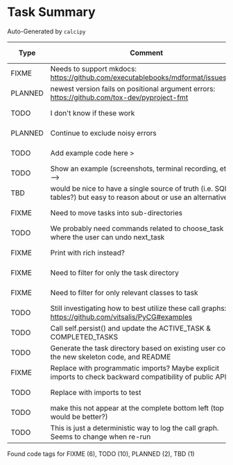 # Task Summary

Auto-Generated by `calcipy`

| Type    | Comment                                                                                                             | Last Edit   | Source File                                                                                                                                                                                         |
|---------|---------------------------------------------------------------------------------------------------------------------|-------------|-----------------------------------------------------------------------------------------------------------------------------------------------------------------------------------------------------|
| FIXME   | Needs to support mkdocs: https://github.com/executablebooks/mdformat/issues/317                                     | 2022-10-14  | [.pre-commit-config.yaml:48](https://github.com/DesignPatternsAdventure/pattern_feedback_tool/blame/d8682bba6b764ceb10b1199d03cfe06591334f98/.pre-commit-config.yaml#L48)                           |
| PLANNED | newest version fails on positional argument errors: https://github.com/tox-dev/pyproject-fmt                        | 2022-10-14  | [.pre-commit-config.yaml:68](https://github.com/DesignPatternsAdventure/pattern_feedback_tool/blame/d8682bba6b764ceb10b1199d03cfe06591334f98/.pre-commit-config.yaml#L68)                           |
| TODO    | I don't know if these work                                                                                          | 2022-10-22  | [.pylintrc:15](https://github.com/DesignPatternsAdventure/pattern_feedback_tool/blame/c571b9332570936987cde686ad8570ed09c0a2da/.pylintrc#L15)                                                       |
| PLANNED | Continue to exclude noisy errors                                                                                    | 2022-10-22  | [.pylintrc:30](https://github.com/DesignPatternsAdventure/pattern_feedback_tool/blame/83fd0cba24bfc69c2c6f8ab0ef91685679f99903/.pylintrc#L29)                                                       |
| TODO    | Add example code here >                                                                                             | 2022-10-14  | [docs/README.md:14](https://github.com/DesignPatternsAdventure/pattern_feedback_tool/blame/d8682bba6b764ceb10b1199d03cfe06591334f98/docs/README.md#L14)                                             |
| TODO    | Show an example (screenshots, terminal recording, etc.) > -->                                                       | 2022-10-14  | [docs/README.md:21](https://github.com/DesignPatternsAdventure/pattern_feedback_tool/blame/d8682bba6b764ceb10b1199d03cfe06591334f98/docs/README.md#L21)                                             |
| TBD     | would be nice to have a single source of truth (i.e. SQLite tables?) but easy to reason about or use an alternative | 2022-10-22  | [docs/diagrams/mvp-wip.md:7](https://github.com/DesignPatternsAdventure/pattern_feedback_tool/blame/efb87739e0dd57f67e1772b0c4932d3b60fafca9/docs/diagrams/mvp-wip.md#L7)                           |
| FIXME   | Need to move tasks into sub-directories                                                                             | 2022-10-24  | [pattern_feedback_tool/doit_tasks.py:17](https://github.com/DesignPatternsAdventure/pattern_feedback_tool/blame/b9865f0dc8d9afcadacbec6df1f9dc2c0ce48bcc/pattern_feedback_tool/doit_tasks.py#L17)   |
| TODO    | We probably need commands related to choose_task where the user can undo next_task                                  | 2022-10-24  | [pattern_feedback_tool/doit_tasks.py:49](https://github.com/DesignPatternsAdventure/pattern_feedback_tool/blame/f3aa892e043a55543d51e2e26cffd4b3b8af7510/pattern_feedback_tool/doit_tasks.py#L48)   |
| FIXME   | Print with rich instead?                                                                                            | 2022-10-24  | [pattern_feedback_tool/doit_tasks.py:97](https://github.com/DesignPatternsAdventure/pattern_feedback_tool/blame/f3aa892e043a55543d51e2e26cffd4b3b8af7510/pattern_feedback_tool/doit_tasks.py#L96)   |
| FIXME   | Need to filter for only the task directory                                                                          | 2022-10-24  | [pattern_feedback_tool/doit_tasks.py:124](https://github.com/DesignPatternsAdventure/pattern_feedback_tool/blame/b9865f0dc8d9afcadacbec6df1f9dc2c0ce48bcc/pattern_feedback_tool/doit_tasks.py#L124) |
| FIXME   | Need to filter for only relevant classes to task                                                                    | 2022-10-24  | [pattern_feedback_tool/doit_tasks.py:157](https://github.com/DesignPatternsAdventure/pattern_feedback_tool/blame/b9865f0dc8d9afcadacbec6df1f9dc2c0ce48bcc/pattern_feedback_tool/doit_tasks.py#L157) |
| TODO    | Still investigating how to best utilize these call graphs: https://github.com/vitsalis/PyCG#examples                | 2022-10-20  | [pattern_feedback_tool/graphics.py:71](https://github.com/DesignPatternsAdventure/pattern_feedback_tool/blame/8f71e5ed2ba8bbf767c6d83077d5f2b5029e28c0/pattern_feedback_tool/graphics.py#L121)      |
| TODO    | Call self.persist() and update the ACTIVE_TASK & COMPLETED_TASKS                                                    | 2022-10-24  | [pattern_feedback_tool/settings.py:29](https://github.com/DesignPatternsAdventure/pattern_feedback_tool/blame/f3aa892e043a55543d51e2e26cffd4b3b8af7510/pattern_feedback_tool/settings.py#L29)       |
| TODO    | Generate the task directory based on existing user code, the new skeleton code, and README                          | 2022-10-24  | [pattern_feedback_tool/settings.py:30](https://github.com/DesignPatternsAdventure/pattern_feedback_tool/blame/f3aa892e043a55543d51e2e26cffd4b3b8af7510/pattern_feedback_tool/settings.py#L30)       |
| FIXME   | Replace with programmatic imports? Maybe explicit imports to check backward compatibility of public API?            | 2022-10-14  | [scripts/check_imports.py:7](https://github.com/DesignPatternsAdventure/pattern_feedback_tool/blame/d8682bba6b764ceb10b1199d03cfe06591334f98/scripts/check_imports.py#L7)                           |
| TODO    | Replace with imports to test                                                                                        | 2022-10-14  | [scripts/check_imports.py:14](https://github.com/DesignPatternsAdventure/pattern_feedback_tool/blame/d8682bba6b764ceb10b1199d03cfe06591334f98/scripts/check_imports.py#L14)                         |
| TODO    | make this not appear at the complete bottom left (top left would be better?)                                        | 2022-10-20  | [test-data/sample_code/game_view.py:88](https://github.com/DesignPatternsAdventure/pattern_feedback_tool/blame/8f71e5ed2ba8bbf767c6d83077d5f2b5029e28c0/test-data/sample_code/game_view.py#L88)     |
| TODO    | This is just a deterministic way to log the call graph. Seems to change when re-run                                 | 2022-10-20  | [tests/test_graphics.py:22](https://github.com/DesignPatternsAdventure/pattern_feedback_tool/blame/8f71e5ed2ba8bbf767c6d83077d5f2b5029e28c0/tests/test_graphics.py#L28)                             |

Found code tags for FIXME (6), TODO (10), PLANNED (2), TBD (1)

<!-- calcipy:skip_tags -->
